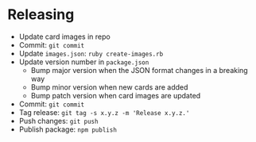 # Releasing

- Update card images in repo
- Commit: `git commit`
- Update `images.json`: `ruby create-images.rb`
- Update version number in `package.json`
  - Bump major version when the JSON format changes in a breaking way
  - Bump minor version when new cards are added
  - Bump patch version when card images are updated
- Commit: `git commit`
- Tag release: `git tag -s x.y.z -m 'Release x.y.z.'`
- Push changes: `git push`
- Publish package: `npm publish`
